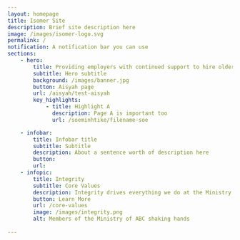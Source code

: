 ```yaml
---
layout: homepage
title: Isomer Site
description: Brief site description here
image: /images/isomer-logo.svg
permalink: /
notification: A notification bar you can use
sections:
    - hero:
        title: Providing employers with continued support to hire older Singaporean workers.
        subtitle: Hero subtitle
        background: /images/banner.jpg
        button: Aisyah page
        url: /aisyah/test-aisyah
        key_highlights:
            - title: Highlight A
              description: Page A is important too
              url: /soeminhtike/filename-soe

    - infobar:
        title: Infobar title
        subtitle: Subtitle
        description: About a sentence worth of description here
        button: 
        url:  
    - infopic:
        title: Integrity
        subtitle: Core Values
        description: Integrity drives everything we do at the Ministry of ABC
        button: Learn More
        url: /core-values
        image: /images/integrity.png
        alt: Members of the Ministry of ABC shaking hands
        
---
```

